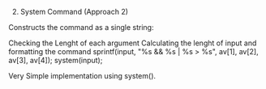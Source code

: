2. System Command (Approach 2)

Constructs the command as a single string:

Checking the Lenght of each argument 
Calculating the lenght of input and formatting the command
sprintf(input, "%s && %s | %s > %s", av[1], av[2], av[3], av[4]);
system(input);


Very Simple implementation using system().